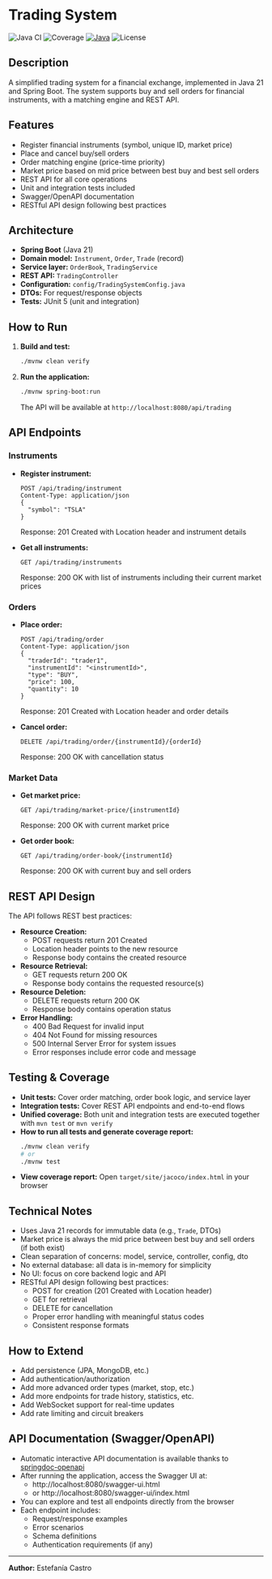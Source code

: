 # Trading System

![Java CI](https://img.shields.io/github/actions/workflow/status/FanyCastro/TradingSystem/maven.yml?logo=github&label=Build)
![Coverage](https://img.shields.io/codecov/c/github/FanyCastro/TradingSystem/main?logo=codecov&label=Coverage&token=YOUR_CODECOV_TOKEN)
[![Java](https://img.shields.io/badge/Java-21-blue?logo=java)](https://www.oracle.com/java/technologies/javase/jdk21-archive-downloads.html)
![License](https://img.shields.io/github/license/FanyCastro/productsAPI?color=blue)

## Description
A simplified trading system for a financial exchange, implemented in Java 21 and Spring Boot. The system supports buy and sell orders for financial instruments, with a matching engine and REST API.

## Features
- Register financial instruments (symbol, unique ID, market price)
- Place and cancel buy/sell orders
- Order matching engine (price-time priority)
- Market price based on mid price between best buy and best sell orders
- REST API for all core operations
- Unit and integration tests included
- Swagger/OpenAPI documentation
- RESTful API design following best practices

## Architecture
- **Spring Boot** (Java 21)
- **Domain model:** `Instrument`, `Order`, `Trade` (record)
- **Service layer:** `OrderBook`, `TradingService`
- **REST API:** `TradingController`
- **Configuration:** `config/TradingSystemConfig.java`
- **DTOs:** For request/response objects
- **Tests:** JUnit 5 (unit and integration)

## How to Run
1. **Build and test:**
   ```bash
   ./mvnw clean verify
   ```
2. **Run the application:**
   ```bash
   ./mvnw spring-boot:run
   ```
   The API will be available at `http://localhost:8080/api/trading`

## API Endpoints

### Instruments
- **Register instrument:**
  ```http
  POST /api/trading/instrument
  Content-Type: application/json
  {
    "symbol": "TSLA"
  }
  ```
  Response: 201 Created with Location header and instrument details

- **Get all instruments:**
  ```http
  GET /api/trading/instruments
  ```
  Response: 200 OK with list of instruments including their current market prices

### Orders
- **Place order:**
  ```http
  POST /api/trading/order
  Content-Type: application/json
  {
    "traderId": "trader1",
    "instrumentId": "<instrumentId>",
    "type": "BUY",
    "price": 100,
    "quantity": 10
  }
  ```
  Response: 201 Created with Location header and order details

- **Cancel order:**
  ```http
  DELETE /api/trading/order/{instrumentId}/{orderId}
  ```
  Response: 200 OK with cancellation status

### Market Data
- **Get market price:**
  ```http
  GET /api/trading/market-price/{instrumentId}
  ```
  Response: 200 OK with current market price

- **Get order book:**
  ```http
  GET /api/trading/order-book/{instrumentId}
  ```
  Response: 200 OK with current buy and sell orders

## REST API Design
The API follows REST best practices:
- **Resource Creation:**
  - POST requests return 201 Created
  - Location header points to the new resource
  - Response body contains the created resource
- **Resource Retrieval:**
  - GET requests return 200 OK
  - Response body contains the requested resource(s)
- **Resource Deletion:**
  - DELETE requests return 200 OK
  - Response body contains operation status
- **Error Handling:**
  - 400 Bad Request for invalid input
  - 404 Not Found for missing resources
  - 500 Internal Server Error for system issues
  - Error responses include error code and message

## Testing & Coverage
- **Unit tests:** Cover order matching, order book logic, and service layer
- **Integration tests:** Cover REST API endpoints and end-to-end flows
- **Unified coverage:** Both unit and integration tests are executed together with `mvn test` or `mvn verify`
- **How to run all tests and generate coverage report:**
  ```bash
  ./mvnw clean verify
  # or
  ./mvnw test
  ```
- **View coverage report:**
  Open `target/site/jacoco/index.html` in your browser

## Technical Notes
- Uses Java 21 records for immutable data (e.g., `Trade`, DTOs)
- Market price is always the mid price between best buy and sell orders (if both exist)
- Clean separation of concerns: model, service, controller, config, dto
- No external database: all data is in-memory for simplicity
- No UI: focus on core backend logic and API
- RESTful API design following best practices:
  - POST for creation (201 Created with Location header)
  - GET for retrieval
  - DELETE for cancellation
  - Proper error handling with meaningful status codes
  - Consistent response formats

## How to Extend
- Add persistence (JPA, MongoDB, etc.)
- Add authentication/authorization
- Add more advanced order types (market, stop, etc.)
- Add more endpoints for trade history, statistics, etc.
- Add WebSocket support for real-time updates
- Add rate limiting and circuit breakers

## API Documentation (Swagger/OpenAPI)
- Automatic interactive API documentation is available thanks to [springdoc-openapi](https://springdoc.org/)
- After running the application, access the Swagger UI at:
  - http://localhost:8080/swagger-ui.html
  - or http://localhost:8080/swagger-ui/index.html
- You can explore and test all endpoints directly from the browser
- Each endpoint includes:
  - Request/response examples
  - Error scenarios
  - Schema definitions
  - Authentication requirements (if any)

---

**Author:** Estefanía Castro
